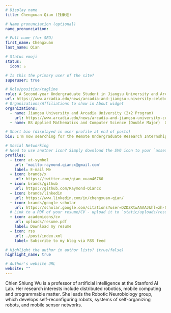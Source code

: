 ```yaml
---
# Display name
title: Chengxuan Qian (钱承炫)

# Name pronunciation (optional)
name_pronunciation: 

# Full name (for SEO)
first_name: Chengxuan
last_name: Qian

# Status emoji
status:
  icon: ☕️

# Is this the primary user of the site?
superuser: true

# Role/position/tagline
role: A Second-year Undergraduate Student in Jiangsu University and Arcadia University (2+2 Program)
url: https://www.arcadia.edu/news/arcadia-and-jiangsu-university-celebrate-10-years-of-collaboration/
# Organizations/Affiliations to show in About widget
organizations:
  - name: Jiangsu University and Arcadia University (2+2 Program)
    url: https://www.arcadia.edu/news/arcadia-and-jiangsu-university-celebrate-10-years-of-collaboration/
  - name: BS Applied Mathematics and Computer Science (Double Major)  GPA 4.0/4.0  rank 1/60

# Short bio (displayed in user profile at end of posts)
bio: I'm now searching for the Remote Undergraduate Research Internship in the field of Video Understanding and Multimodal Learning. 

# Social Networking
# Need to use another icon? Simply download the SVG icon to your `assets/media/icons/` folder.
profiles:
  - icon: at-symbol
    url: 'mailto:raymond.qiancx@gmail.com'
    label: E-mail Me
  - icon: brands/x
    url: https://twitter.com/qian_xuan46760
  - icon: brands/github
    url: https://github.com/Raymond-Qiancx
  - icon: brands/linkedin
    url: https://www.linkedin.com/in/chengxuan-qian/
  - icon: brands/google-scholar
    url: https://scholar.google.com/citations?user=DZDZXtwAAAAJ&hl=zh-CN
  # Link to a PDF of your resume/CV - upload it to `static/uploads/resume.pdf`
  - icon: academicons/cv
    url: uploads/resume.pdf
    label: Download my resume
  - icon: rss
    url: ./post/index.xml
    label: Subscribe to my blog via RSS feed

# Highlight the author in author lists? (true/false)
highlight_name: true

# Author's website URL
website: ""
---
```


Chien Shiung Wu is a professor of artificial intelligence at the Stanford AI Lab. Her research interests include
distributed robotics, mobile computing and programmable matter. She leads the Robotic Neurobiology group, which develops
self-reconfiguring robots, systems of self-organizing robots, and mobile sensor networks.
